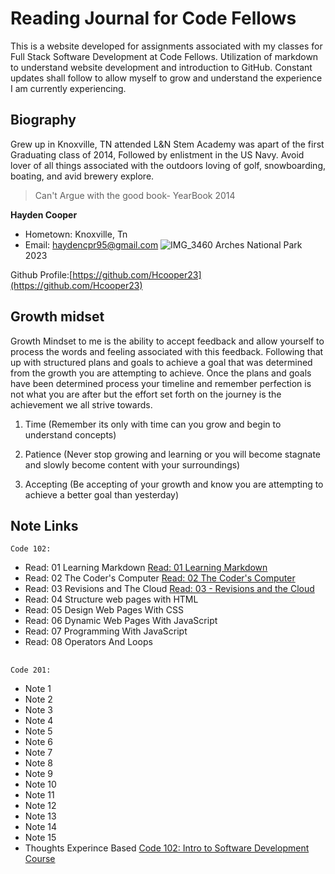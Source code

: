 # Reading Journal for Code Fellows

This is a website developed for assignments associated with my classes for Full Stack Software Development at Code Fellows. Utilization of markdown to understand website development and introduction to GitHub. Constant updates shall follow to allow myself to grow and understand the experience I am currently experiencing.

## Biography

Grew up in Knoxville, TN attended L&N Stem Academy was apart of the first Graduating class of 2014, Followed by enlistment in the US Navy. Avoid lover of all things associated with the outdoors loving of golf, snowboarding, boating, and avid brewery explore.
>Can't Argue with the good book- YearBook 2014

**Hayden Cooper**

* Hometown: Knoxville, Tn
* Email: haydencpr95@gmail.com
![IMG_3460](https://user-images.githubusercontent.com/125910046/220201696-9db46c2b-5033-48cc-84b9-27e0f5244fcf.png)
Arches National Park 2023

Github Profile:[https://github.com/Hcooper23](https://github.com/Hcooper23)

## Growth midset

Growth Mindset to me is the ability to accept feedback and allow yourself to process the words and feeling associated with this feedback. Following that up with structured plans and goals to achieve a goal that was determined from the growth you are attempting to achieve. Once the plans and goals have been determined process your timeline and remember perfection is not what you are after but the effort set forth on the journey is the achievement we all strive towards.

1. Time (Remember its only with time can you grow and begin to understand concepts)

2. Patience (Never stop growing and learning or you will become stagnate and slowly become content with your surroundings)

3. Accepting (Be accepting of your growth and know you are attempting to achieve a better goal than yesterday)

## Note Links

    Code 102:

* Read: 01 Learning Markdown [Read: 01 Learning Markdown](./102-Notes/Read%3A-01-Learning-Markdown.md)
* Read: 02 The Coder's Computer [Read: 02 The Coder's Computer](./102-Notes/Read%3A-02-The-Coder's-Computer.md)
* Read: 03 Revisions and The Cloud [Read: 03 - Revisions and the Cloud](./102-Notes/Read%3A-03-Revisions-and-the-Cloud.md)
* Read: 04 Structure web pages with HTML
* Read: 05 Design Web Pages With CSS
* Read: 06 Dynamic Web Pages With JavaScript
* Read: 07 Programming With JavaScript
* Read: 08 Operators And Loops

##

    Code 201:

* Note 1
* Note 2
* Note 3
* Note 4
* Note 5
* Note 6
* Note 7
* Note 8
* Note 9
* Note 10
* Note 11
* Note 12
* Note 13
* Note 14
* Note 15
* Thoughts Experince Based [Code 102: Intro to Software Development Course](./Thoughts%20Experince%20Based/Code%20102%3A%20Intro%20to%20Software%20Development%20Course.md)